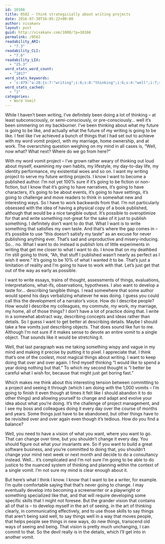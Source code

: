 ```yaml
---
id: 10166
title: 0582 – think strategicially about writing projects
date: 2016-07-30T16:05:22+00:00
author: visakanv
layout: post
guid: http://visakanv.com/1000/?p=10166
permalink: /0582
readability_ARI:
  - "7.3"
readability_CLI:
  - "7.6"
readability_LIX:
  - "25.3"
word_stats_word_count:
  - "1017"
word_stats_keywords:
  - 's:479:"a:28:{s:7:"writing";i:6;s:8:"thinking";i:6;s:4:"well";i:7;s:6:"future";i:3;s:5:"going";i:14;s:4:"like";i:8;s:6:"things";i:12;s:5:"vomit";i:5;s:7:"project";i:5;s:4:"work";i:4;s:4:"mind";i:4;s:4:"want";i:14;s:4:"know";i:5;s:9:"published";i:3;s:4:"sure";i:4;s:5:"think";i:5;s:4:"ways";i:3;s:8:"possible";i:3;s:5:"write";i:4;s:4:"just";i:6;s:5:"taste";i:3;s:7:"develop";i:3;s:10:"describing";i:4;s:6:"people";i:3;s:7:"details";i:3;s:6:"seeing";i:3;s:6:"change";i:5;s:6:"vision";i:3;}";'
word_stats_cached:
  - "1"
categories:
  - Word Vomit
---
```

While I haven&#8217;t been writing, I&#8217;ve definitely been doing a lot of thinking – at least subconsciously, or semi-consciously, or pre-consciously&#8230; well it&#8217;s been simmering on my backburner. I&#8217;ve been thinking about what my future is going to be like, and actually what the future of my writing is going to be like. I feel like I&#8217;ve achieved a bunch of things that I had set out to achieve with my word vomit project, with my marriage, home ownership, and at work. The overarching question weighing on my mind in all cases is, &#8220;Well, now what? What next? Where do we go from here?&#8221;

With my word vomit project – I&#8217;ve grown rather weary of thinking out loud about myself, examining my own habits, my lifestyle, my day-to-day life, my identity performance, my existential woes and so on. I want my writing project to serve my future writing projects. I know I want to become a published author. I&#8217;m not yet 100% sure if it&#8217;s going to be fiction or non-fiction, but I know that it&#8217;s going to have narratives, it&#8217;s going to have characters, it&#8217;s going to be about events, it&#8217;s going to have settings, it&#8217;s going to challenge and move readers to think in somewhat new and interesting ways. So I have to work backwards from that. I&#8217;m not particularly obsessed with the idea of having a physical copy of a book published, although that would be a nice tangible output. It&#8217;s possible to overoptimize for that and write something not-great for the sake of it just to publish something. I definitely don&#8217;t want to do that. What I want is to write something that satisfies my own taste. And that&#8217;s where the gap comes in – it&#8217;s possible to use &#8220;this doesn&#8217;t satisfy my taste&#8221; as an excuse for never publishing anything ever. That&#8217;s sad and unproductive and misery-inducing. So&#8230; no. What I want to do instead is publish lots of little experiments in writing that get me closer to what I want to do. I know that on my deathbed I&#8217;m still going to think, &#8220;Ah, that stuff I published wasn&#8217;t nearly as perfect as I wish it were.&#8221; It&#8217;s going to be 10% of what I wanted it to be. That&#8217;s just a limitation of reality and I&#8217;m going to have to work with that. Let&#8217;s just get that out of the way as early as possible. 

I want to write essays, trains of thought, assessments of things, evaluations, interpretations, what-ifs, observations, hypotheses. I also want to develop a taste for&#8230; describing tangible things. I read somewhere that some author would spend his days verbalizing whatever he was doing. I guess you could call this the development of a narrator&#8217;s voice. How do I describe people? How would I describe my colleagues, my commute, my work, my marriage, my home, all of those things? I don&#8217;t have a lot of practice doing that. I write in a somewhat abstract way, describing concepts and ideas rather than details. So I guess I want to get better at describing details. Maybe I should take a few vomits just describing objects. That does sound like fun to me. Although I&#8217;m not sure if it makes sense to devote an entire vomit to a single object. That sounds like it would be stretching it.

Well, that last paragraph was me taking something wispy and vague in my mind and making it precise by putting it to pixel. I appreciate that. I think that&#8217;s one of the coolest, most magical things about writing. I want to keep doing that over and over again. I find myself thinking &#8220;I would like to spend a year doing nothing but that.&#8221; To which my second thought is &#8220;I better be careful what I wish for, because that might just get boring fast.&#8221; 

Which makes me think about this interesting tension between committing to a project and seeing it through (which I am doing with the 1,000 vomits – I&#8217;m going to finish it even though at times it felt like I should abandon it to do other things) and allowing yourself to change and adapt and evolve your idea about what you&#8217;re doing. It&#8217;s the challenge of project management, and I see my boss and colleagues doing it every day over the course of months and years. Some things just have to be abandoned, but other things have to be revisited over and over again even though it&#8217;s tedious. How do you find a balance?

Well, you need to have a vision of what you want, where you want to go. That can change over time, but you shouldn&#8217;t change it every day. You should figure out what your invariants are. So if you want to build a great software business, and you&#8217;re committed to doing that, you shouldn&#8217;t change your mind next week or next month and decide to do a consultancy instead. Well&#8230; it&#8217;s complicated and I&#8217;m not sure I&#8217;m going to be able to do justice to the nuanced system of thinking and planning within the context of a single vomit. I&#8217;m not sure my mind is clear enough about it. 

But here&#8217;s what I think I know. I know that I want to be a writer, for example. I&#8217;m quite comfortable saying that that&#8217;s never going to change. I may eventually develop into becoming a screenwriter or a playwright or something specialized like that, and that will require developing some specific skills that I might not foresee. But the grander vision that contains all of that is – to develop myself in the art of seeing, in the art of thinking clearly, in communicating effectively, and to use those skills to say things that aren&#8217;t being said well, to say things well in a way that moves people, that helps people see things in new ways, do new things, transcend old ways of seeing and being. That vision is pretty much unchanging, I can commit to that. So the devil really is in the details, which I&#8217;ll get into in another vomit.